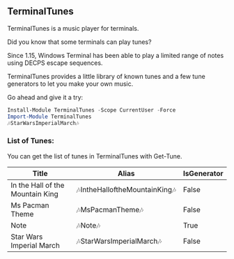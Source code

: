 ## TerminalTunes

TerminalTunes is a music player for terminals.

Did you know that some terminals can play tunes?

Since 1.15, Windows Terminal has been able to play a limited range of notes using DECPS escape sequences.

TerminalTunes provides a little library of known tunes and a few tune generators to let you make your own music.

Go ahead and give it a try:

~~~PowerShell
Install-Module TerminalTunes -Scope CurrentUser -Force
Import-Module TerminalTunes
🎶StarWarsImperialMarch🎶
~~~

### List of Tunes:

You can get the list of tunes in TerminalTunes with Get-Tune.


|Title                           |Alias                         |IsGenerator|
|--------------------------------|------------------------------|-----------|
|In the Hall of the Mountain King|🎶IntheHalloftheMountainKing🎶|False      |
|Ms Pacman Theme                 |🎶MsPacmanTheme🎶             |False      |
|Note                            |🎶Note🎶                      |True       |
|Star Wars Imperial March        |🎶StarWarsImperialMarch🎶     |False      |







